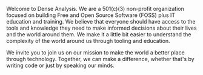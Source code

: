 Welcome to Dense Analysis. We are a 501(c)(3) non-profit organization focused on
building Free and Open Source Software (FOSS) plus IT education and training.
We believe that everyone should have access to the tools and knowledge they need
to make informed decisions about their lives and the world around them. We make
it a little bit easier to understand the complexity of the world around us
through tooling and education.

We invite you to join us on our mission to make the world a better place through
technology. Together, we can make a difference, whether that's by writing code
or just by speaking our minds.

